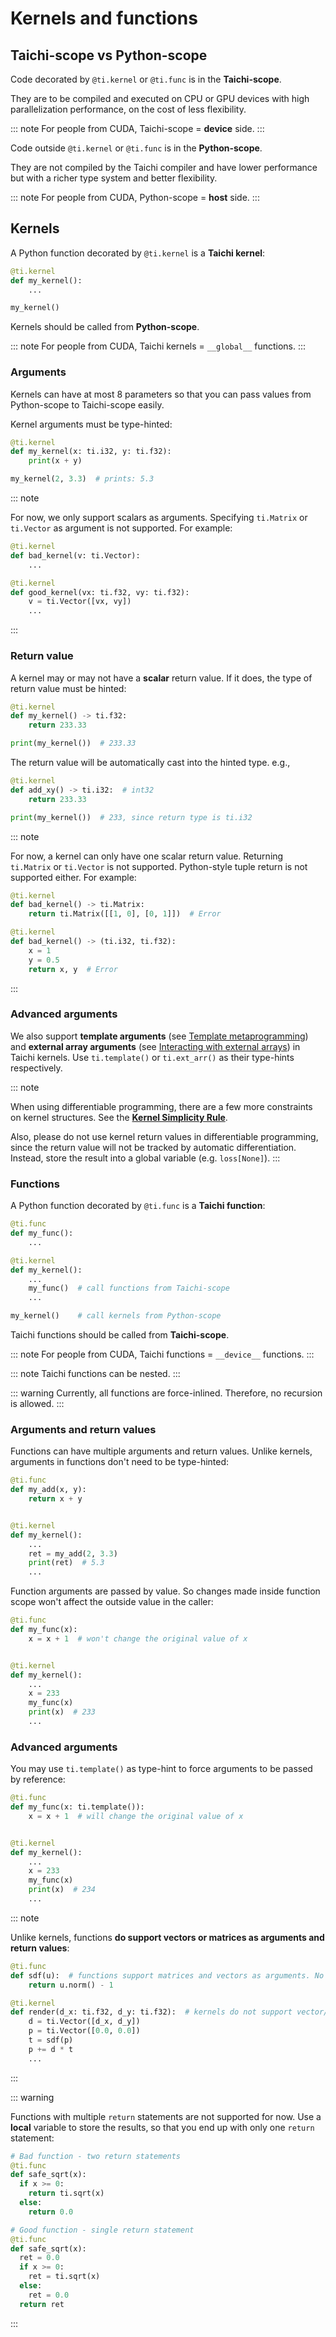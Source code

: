 # Kernels and functions

## Taichi-scope vs Python-scope

Code decorated by `@ti.kernel` or `@ti.func` is in the **Taichi-scope**.

They are to be compiled and executed on CPU or GPU devices with high parallelization performance, on the cost of less flexibility.

::: note
For people from CUDA, Taichi-scope = **device** side.
:::

Code outside `@ti.kernel` or `@ti.func` is in the **Python-scope**.

They are not compiled by the Taichi compiler and have lower performance but with a richer type system and better flexibility.

::: note
For people from CUDA, Python-scope = **host** side.
:::

## Kernels

A Python function decorated by `@ti.kernel` is a **Taichi kernel**:

```python {1}
@ti.kernel
def my_kernel():
    ...

my_kernel()
```

Kernels should be called from **Python-scope**.

::: note
For people from CUDA, Taichi kernels = `__global__` functions.
:::

### Arguments

Kernels can have at most 8 parameters so that you can pass values from Python-scope to Taichi-scope easily.

Kernel arguments must be type-hinted:

```python {2}
@ti.kernel
def my_kernel(x: ti.i32, y: ti.f32):
    print(x + y)

my_kernel(2, 3.3)  # prints: 5.3
```

::: note

For now, we only support scalars as arguments. Specifying `ti.Matrix` or `ti.Vector` as argument is not supported. For example:

```python {2,6}
@ti.kernel
def bad_kernel(v: ti.Vector):
    ...

@ti.kernel
def good_kernel(vx: ti.f32, vy: ti.f32):
    v = ti.Vector([vx, vy])
    ...
```

:::

### Return value

A kernel may or may not have a **scalar** return value. If it does, the type of return value must be hinted:

```python {2}
@ti.kernel
def my_kernel() -> ti.f32:
    return 233.33

print(my_kernel())  # 233.33
```

The return value will be automatically cast into the hinted type. e.g.,

```python {2-3,5}
@ti.kernel
def add_xy() -> ti.i32:  # int32
    return 233.33

print(my_kernel())  # 233, since return type is ti.i32
```

::: note

For now, a kernel can only have one scalar return value. Returning `ti.Matrix` or `ti.Vector` is not supported. Python-style tuple return is not supported either. For example:

```python {3,9}
@ti.kernel
def bad_kernel() -> ti.Matrix:
    return ti.Matrix([[1, 0], [0, 1]])  # Error

@ti.kernel
def bad_kernel() -> (ti.i32, ti.f32):
    x = 1
    y = 0.5
    return x, y  # Error
```

:::

### Advanced arguments

We also support **template arguments** (see [Template metaprogramming](../advanced/meta.md#template-metaprogramming)) and **external array arguments** (see [Interacting with external arrays](./external.md)) in Taichi kernels. Use `ti.template()` or `ti.ext_arr()` as their type-hints respectively.

::: note

When using differentiable programming, there are a few more constraints on kernel structures. See the [**Kernel Simplicity Rule**](../advanced/differentiable_programming.md#kernel-simplicity-rule).

Also, please do not use kernel return values in differentiable programming, since the return value will not be tracked by automatic differentiation. Instead, store the result into a global variable (e.g. `loss[None]`).
:::

### Functions

A Python function decorated by `@ti.func` is a **Taichi function**:

```python {8,11}
@ti.func
def my_func():
    ...

@ti.kernel
def my_kernel():
    ...
    my_func()  # call functions from Taichi-scope
    ...

my_kernel()    # call kernels from Python-scope
```

Taichi functions should be called from **Taichi-scope**.

::: note
For people from CUDA, Taichi functions = `__device__` functions.
:::

::: note
Taichi functions can be nested.
:::

::: warning
Currently, all functions are force-inlined. Therefore, no recursion is allowed.
:::

### Arguments and return values

Functions can have multiple arguments and return values. Unlike kernels, arguments in functions don\'t need to be type-hinted:

```python
@ti.func
def my_add(x, y):
    return x + y


@ti.kernel
def my_kernel():
    ...
    ret = my_add(2, 3.3)
    print(ret)  # 5.3
    ...
```

Function arguments are passed by value. So changes made inside function scope won\'t affect the outside value in the caller:

```python {3,9,11}
@ti.func
def my_func(x):
    x = x + 1  # won't change the original value of x


@ti.kernel
def my_kernel():
    ...
    x = 233
    my_func(x)
    print(x)  # 233
    ...
```

### Advanced arguments

You may use `ti.template()` as type-hint to force arguments to be passed by reference:

```python {3,9,11}
@ti.func
def my_func(x: ti.template()):
    x = x + 1  # will change the original value of x


@ti.kernel
def my_kernel():
    ...
    x = 233
    my_func(x)
    print(x)  # 234
    ...
```

::: note

Unlike kernels, functions **do support vectors or matrices as arguments and return values**:

```python {2,6}
@ti.func
def sdf(u):  # functions support matrices and vectors as arguments. No type-hints needed.
    return u.norm() - 1

@ti.kernel
def render(d_x: ti.f32, d_y: ti.f32):  # kernels do not support vector/matrix arguments yet. We have to use a workaround.
    d = ti.Vector([d_x, d_y])
    p = ti.Vector([0.0, 0.0])
    t = sdf(p)
    p += d * t
    ...
```

:::

::: warning

Functions with multiple `return` statements are not supported for now. Use a **local** variable to store the results, so that you end up with only one `return` statement:

```python {1,5,7,9,17}
# Bad function - two return statements
@ti.func
def safe_sqrt(x):
  if x >= 0:
    return ti.sqrt(x)
  else:
    return 0.0

# Good function - single return statement
@ti.func
def safe_sqrt(x):
  ret = 0.0
  if x >= 0:
    ret = ti.sqrt(x)
  else:
    ret = 0.0
  return ret
```

:::
